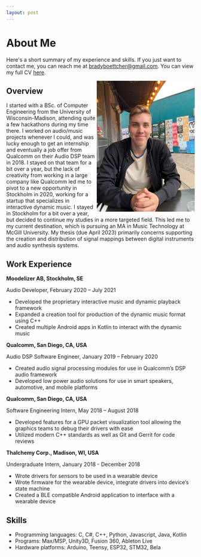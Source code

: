 ```yaml
---
layout: post
---
```

# About Me

Here's a short summary of my experience and skills. If you just want to contact me, you can reach me at [bradyboettcher@gmail.com](mailto:bradyboettcher@gmail.com). You can view my full CV [here](/assets/Brady-Boettcher-Resume.pdf).

<img
  align="right"
  height="350"
  padding="50px"
  src="/images/meNew.jpeg" />

## Overview

I started with a BSc. of Computer Engineering from the University of Wisconsin-Madison, attending quite a few hackathons during my time there. I worked on audio/music projects whenever I could, and was lucky enough to get an internship and eventually a job offer from Qualcomm on their Audio DSP team in 2018. I stayed on that team for a bit over a year, but the lack of creativity from working in a large company like Qualcomm led me to pivot to a new opportunity in Stockholm in 2020, working for a startup that specializes in interactive dynamic music. I stayed in Stockholm for a bit over a year, but decided to continue my studies in a more targeted field. This led me to my current destination, which is pursuing an MA in Music Technology at McGill University. My thesis (due April 2023) primarily concerns supporting the creation and distribution of signal mappings between digital instruments and audio synthesis systems.

## Work Experience

**Moodelizer AB, Stockholm, SE**

Audio Developer, February 2020 – July 2021
- Developed the proprietary interactive music and dynamic playback framework
- Expanded a creation tool for production of the dynamic music format using C++
- Created multiple Android apps in Kotlin to interact with the dynamic music

**Qualcomm, San Diego, CA, USA**

Audio DSP Software Engineer, January 2019 – February 2020
- Created audio signal processing modules for use in Qualcomm’s DSP audio framework
- Developed low power audio solutions for use in smart speakers, automotive, and mobile platforms

**Qualcomm, San Diego, CA, USA**

Software Engineering Intern, May 2018 – August 2018
- Developed features for a GPU packet visualization tool allowing the graphics teams to debug their drivers with ease
- Utilized modern C++ standards as well as Git and Gerrit for code reviews

**Thalchemy Corp., Madison, WI, USA**

Undergraduate Intern, January 2018 - December 2018
- Wrote drivers for sensors to be used in a wearable device
- Wrote firmware for the wearable device, integrate drivers into device’s state machine
- Created a BLE compatible Android application to interface with a wearable device

## Skills

- Programming languages: C, C#, C++, Python, Javascript, Java, Kotlin
- Programs: Max/MSP, Unity3D, Fusion 360, Ableton Live
- Hardware platforms: Arduino, Teensy, ESP32, STM32, Bela